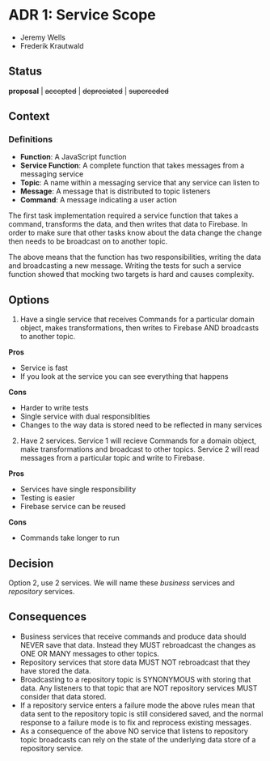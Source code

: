 # ADR 1: Service Scope

* Jeremy Wells
* Frederik Krautwald

## Status

**proposal** | ~~accepted~~ | ~~depreciated~~ | ~~superceded~~

## Context

### Definitions

* **Function**: A JavaScript function
* **Service Function**: A complete function that takes messages from a 
messaging service
* **Topic**: A name within a messaging service that any service can listen to
* **Message**: A message that is distributed to topic listeners
* **Command**: A message indicating a user action

The first task implementation required a service function that takes a command, transforms the data, and then writes that data to Firebase. In order to make
sure that other tasks know about the data change the change then needs to be
broadcast on to another topic.

The above means that the function has two responsibilities, writing the data
and broadcasting a new message. Writing the tests for such a service function
showed that mocking two targets is hard and causes complexity.

## Options

1. Have a single service that receives Commands for a particular domain object,
makes transformations, then writes to Firebase AND broadcasts to another topic.

**Pros**
* Service is fast
* If you look at the service you can see everything that happens

**Cons**
* Harder to write tests
* Single service with dual responsiblities
* Changes to the way data is stored need to be reflected in many services

2. Have 2 services. Service 1 will recieve Commands for a domain object, make
transformations and broadcast to other topics. Service 2 will read messages from
a particular topic and write to Firebase.

**Pros**
* Services have single responsibility
* Testing is easier
* Firebase service can be reused

**Cons**
* Commands take longer to run

## Decision

Option 2, use 2 services. We will name these *business* services and *repository*
services.

## Consequences

* Business services that receive commands and produce data should NEVER save 
that data. Instead they MUST rebroadcast the changes as ONE OR MANY messages 
to other topics.
* Repository services that store data MUST NOT rebroadcast that they have stored
the data.
* Broadcasting to a repository topic is SYNONYMOUS with storing that data. Any
listeners to that topic that are NOT repository services MUST consider that
data stored.
* If a repository service enters a failure mode the above rules mean that data
sent to the repository topic is still considered saved, and the normal response
to a failure mode is to fix and reprocess existing messages.
* As a consequence of the above NO service that listens to repository topic
 broadcasts can rely on the state of the underlying data store of a repository
 service.
